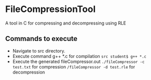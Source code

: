 # FileCompressionTool
A tool in C for compressing and decompressing using RLE

## Commands to execute
* Navigate to src directory.
* Execute command g++ *.c for compilation
  `src student$ g++ *.c`
* Execute the generated fileCompressor.out
  `./fileCompressor -c test.txt` for compression
  `/fileCompressor -d test.rle` for decompression

